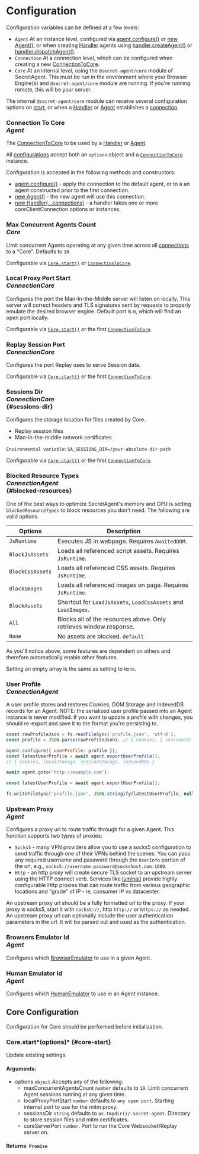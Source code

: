 # Configuration

Configuration variables can be defined at a few levels:

- `Agent` At an instance level, configured via [agent.configure()](/docs/basic-interfaces/agent#configure) or [new Agent()](/docs/basic-interfaces/agent#constructor), or when creating [Handler](/docs/basic-interfaces/handler) agents using [handler.createAgent()](/docs/basic-interfaces/handler#create-agent) or [handler.dispatchAgent()](/docs/basic-interfaces/handler#dispatch-agent).
- `Connection` At a connection level, which can be configured when creating a new [ConnectionToCore](/docs/advanced/connection-to-core#configuration).
- `Core` At an internal level, using the `@secret-agent/core` module of SecretAgent. This must be run in the environment where your Browser Engine(s) and `@secret-agent/core` module are running. If you're running remote, this will be your server.

The internal `@secret-agent/core` module can receive several configuration options on [start](#core-start), or when a [Handler](/docs/basic-interfaces/handler) or [Agent](/docs/basic-interfaces/agent) establishes a [connection](/docs/advanced/connection-to-core).

### Connection To Core <div class="specs"><i>Agent</i></div>

The [ConnectionToCore](/docs/advanced/connection-to-core) to be used by a [Handler](/docs/basic-interfaces/handler) or [Agent](/docs/basic-interfaces/agent).

All [configurations](/docs/advanced/connection-to-core#configurations) accept both an `options` object and a [`ConnectionToCore`](/docs/advanced/connection-to-core) instance.

Configuration is accepted in the following methods and constructors:

- [agent.configure()](/docs/basic-interfaces/agent#configure) - apply the connection to the default agent, or to a an agent constructed prior to the first connection.
- [new Agent()](/docs/basic-interfaces/agent#constructor) - the new agent will use this connection.
- [new Handler(...connections)](/docs/basic-interfaces/handler#constructor) - a handler takes one or more coreClientConnection options or instances.

### Max Concurrent Agents Count <div class="specs"><i>Core</i></div>

Limit concurrent Agents operating at any given time across all [connections](/docs/advanced/connection-to-core) to a "Core". Defaults to `10`.

Configurable via [`Core.start()`](#core-start) or [`ConnectionToCore`](/docs/advanced/connection-to-core#configuration).

### Local Proxy Port Start <div class="specs"><i>Connection</i><i>Core</i></div>

Configures the port the Man-In-the-Middle server will listen on locally. This server will correct headers and TLS signatures sent by requests to properly emulate the desired browser engine. Default port is `0`, which will find an open port locally.

Configurable via [`Core.start()`](#core-start) or the first [`ConnectionToCore`](/docs/advanced/connection-to-core#configuration).

### Replay Session Port <div class="specs"><i>Connection</i><i>Core</i></div>

Configures the port Replay uses to serve Session data.

Configurable via [`Core.start()`](#core-start) or the first [`ConnectionToCore`](/docs/advanced/connection-to-core#configuration).

### Sessions Dir <div class="specs"><i>Connection</i><i>Core</i></div> {#sessions-dir}

Configures the storage location for files created by Core.

- Replay session files
- Man-in-the-middle network certificates

`Environmental variable`: `SA_SESSIONS_DIR=/your-absolute-dir-path`

Configurable via [`Core.start()`](#core-start) or the first [`ConnectionToCore`](/docs/advanced/connection-to-core).

### Blocked Resource Types <div class="specs"><i>Connection</i><i>Agent</i></div> {#blocked-resources}

One of the best ways to optimize SecretAgent's memory and CPU is setting `blockedResourceTypes` to block resources you don't need. The following are valid options.

<p class="show-table-header show-bottom-border minimal-row-height"></p>

| Options          | Description                                                        |
| ---------------- | ------------------------------------------------------------------ |
| `JsRuntime`      | Executes JS in webpage. Requires `AwaitedDOM`.                     |
| `BlockJsAssets`  | Loads all referenced script assets. Requires `JsRuntime`.          |
| `BlockCssAssets` | Loads all referenced CSS assets. Requires `JsRuntime`.             |
| `BlockImages`    | Loads all referenced images on page. Requires `JsRuntime`.         |
| `BlockAssets`    | Shortcut for `LoadJsAssets`, `LoadCssAssets` and `LoadImages`.     |
| `All`            | Blocks all of the resources above. Only retrieves window.response. |
| `None`           | No assets are blocked. `default`                                   |

As you'll notice above, some features are dependent on others and therefore automatically enable other features.

Setting an empty array is the same as setting to `None`.

### User Profile <div class="specs"><i>Connection</i><i>Agent</i></div>

A user profile stores and restores Cookies, DOM Storage and IndexedDB records for an Agent. NOTE: the serialized user profile passed into an Agent instance is never modified. If you want to update a profile with changes, you should re-export and save it to the format you're persisting to.

```js
const rawProfileJson = fs.readFileSync('profile.json', 'utf-8');
const profile = JSON.parse(rawProfileJson); // { cookies: { sessionId: 'test' }}

agent.configure({ userProfile: profile });
const latestUserProfile = await agent.exportUserProfile();
// { cookies, localStorage, sessionStorage, indexedDBs }

await agent.goto('http://example.com');

const latestUserProfile = await agent.exportUserProfile();

fs.writeFileSync('profile.json', JSON.stringify(latestUserProfile, null, 2));
```

### Upstream Proxy <div class="specs"><i>Agent</i></div>

Configures a proxy url to route traffic through for a given Agent. This function supports two types of proxies:

- `Socks5` - many VPN providers allow you to use a socks5 configuration to send traffic through one of their VPNs behind the scenes. You can pass any required username and password through the `UserInfo` portion of the url, e.g., `socks5://username:password@sockshost.com:1080`.
- `Http` - an http proxy will create secure TLS socket to an upstream server using the HTTP connect verb. Services like [luminati](https://luminati.io) provide highly configurable Http proxies that can route traffic from various geographic locations and "grade" of IP - ie, consumer IP vs datacenter.

An upstream proxy url should be a fully formatted url to the proxy. If your proxy is socks5, start it with `socks5://`, http `http://` or `https://` as needed. An upstream proxy url can optionally include the user authentication parameters in the url. It will be parsed out and used as the authentication.

### Browsers Emulator Id <div class="specs"><i>Agent</i></div>

Configures which [BrowserEmulator](/docs/plugins/browser-emulators) to use in a given Agent.

### Human Emulator Id <div class="specs"><i>Agent</i></div>

Configures which [HumanEmulator](/docs/plugins/human-emulators) to use in an Agent instance.

## Core Configuration

Configuration for Core should be performed before initialization.

### Core.start*(options)* {#core-start}

Update existing settings.

#### **Arguments**:

- options `object` Accepts any of the following:
  - maxConcurrentAgentsCount `number` defaults to `10`. Limit concurrent Agent sessions running at any given time.
  - localProxyPortStart `number` defaults to `any open port`. Starting internal port to use for the mitm proxy.
  - sessionsDir `string` defaults to `os.tmpdir()/.secret-agent`. Directory to store session files and mitm certificates.
  - coreServerPort `number`. Port to run the Core Websocket/Replay server on.

#### **Returns**: `Promise`
